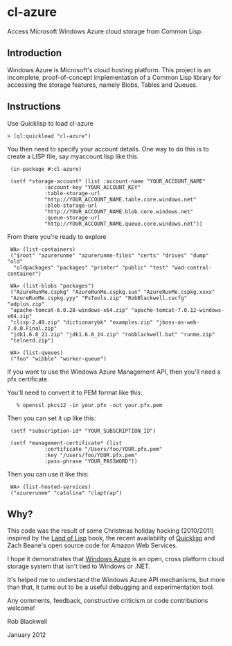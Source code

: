 cl-azure
========

Access Microsoft Windows Azure cloud storage from Common Lisp.

Introduction
------------

Windows Azure is Microsoft's cloud hosting platform. This project is
an incomplete, proof-of-concept implementation of a Common Lisp
library for accessing the storage features, namely Blobs, Tables and
Queues.

Instructions
------------

Use Quicklisp to load cl-azure

    > (ql:quickload "cl-azure")

You then need to specify your account details. One way to do this is
to create a LISP file, say myaccount.lisp like this.

     (in-package #:cl-azure)

     (setf *storage-account* (list :account-name "YOUR_ACCOUNT_NAME"
				:account-key "YOUR_ACCOUNT_KEY"
				:table-storage-url 
				"http://YOUR_ACCOUNT_NAME.table.core.windows.net"
				:blob-storage-url 
				"http://YOUR_ACCOUNT_NAME.blob.core.windows.net"
				:queue-storage-url 
				"http://YOUR_ACCOUNT_NAME.queue.core.windows.net"))

From there you're ready to explore

     WA> (list-containers)
     ("$root" "azurerunme" "azurerunme-files" "certs" "drives" "dump" "old"
      "oldpackages" "packages" "printer" "public" "test" "wad-control-container")

     WA> (list-blobs "packages")
     ("AzureRunMe.cspkg" "AzureRunMe.cspkg.sun" "AzureRunMe.cspkg.xxxx"
     "AzureRunMe.cspkg.yyy" "PsTools.zip" "RobBlackwell.cscfg" "adplus.zip"
     "apache-tomcat-6.0.28-windows-x64.zip" "apache-tomcat-7.0.12-windows-x64.zip"
     "clisp-2.49.zip" "dictionarybk" "examples.zip" "jboss-as-web-7.0.0.Final.zip"
     "jdk1.6.0_21.zip" "jdk1.6.0_24.zip" "robblackwell.bat" "runme.zip"
     "telnetd.zip")

     WA> (list-queues)
     ("foo" "wibble" "worker-queue")


If you want to use the Windows Azure Management API, then you'll need a pfx certificate.

You'll need to convert it to PEM format like this:

       % openssl pkcs12 -in your.pfx -out your.pfx.pem

Then you can set it up like this:

     (setf *subscription-id* "YOUR_SUBSCRIPTION_ID")

     (setf *management-certificate* (list
				:certificate "/Users/foo/YOUR.pfx.pem"
				:key "/users/foo/YOUR.pfx.pem"
				:pass-phrase "YOUR_PASSWORD"))

Then you can use it like this:

     WA> (list-hosted-services)
     ("azurerunme" "catalina" "claptrap")	

Why?
----

This code was the result of some Christmas holiday hacking (2010/2011)
inspired by the [Land of Lisp](http://landoflisp.com/) book, the
recent availability of [Quicklisp](http://www.quicklisp.org/) and Zach
Beane's open source code for Amazon Web Services.

I hope it demonstrates that [Windows
Azure](http://www.microsoft.com/windowsazure/) is an open, cross
platform cloud storage system that isn't tied to Windows or .NET.

It's helped me to understand the Windows Azure API mechanisms, but
more than that, it turns out to be a useful debugging and
experimentation tool.

Any comments, feedback, constructive criticism or code contributions
welcome!

Rob Blackwell

January 2012

